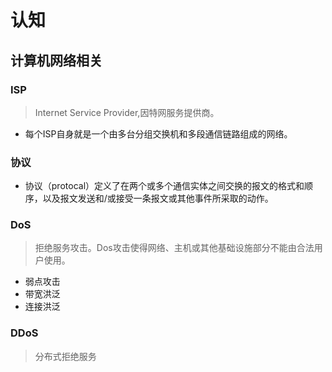 # 认知

## 计算机网络相关

### ISP

> Internet Service Provider,因特网服务提供商。

- 每个ISP自身就是一个由多台分组交换机和多段通信链路组成的网络。


### 协议

- 协议（protocal）定义了在两个或多个通信实体之间交换的报文的格式和顺序，以及报文发送和/或接受一条报文或其他事件所采取的动作。


### DoS

> 拒绝服务攻击。Dos攻击使得网络、主机或其他基础设施部分不能由合法用户使用。

- 弱点攻击
- 带宽洪泛
- 连接洪泛

### DDoS

> 分布式拒绝服务

